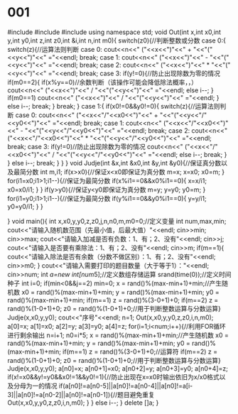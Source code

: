 # 001
#include<iostream>
#include<ctime>
#include<cstdlib>
using namespace std;
void Out(int x,int x0,int y,int y0,int z,int z0,int &i,int n,int m0){
	switch(z0){//判断整数或分数
	case 0:{
		switch(z){//运算法则判断
		case 0:
			cout<<n<<"   ("<<x<<")"<<" + "<<"("<<y<<")"<<" ="<<endl;
			break;
		case 1:
	       	cout<<n<<"    ("<<x<<")"<<" - "<<"("<<y<<")"<<" ="<<endl;
			break;
		case 2:
	   		cout<<n<<"    ("<<x<<")"<<" * "<<"("<<y<<")"<<" ="<<endl;
	    	break;
		case 3:
			if(y!=0){//防止出现除数为零的情况
				if(m0==2){
					if(x%y==0)//余数判断（该操作可能会降低除法概率，，）
						cout<<n<<"    ("<<x<<")"<<" / "<<"("<<y<<")"<<" ="<<endl;
					else
						i--;
				}
				if(m0==1)
					cout<<n<<"    ("<<x<<")"<<" / "<<"("<<y<<")"<<" ="<<endl;
			}
			else
				i--;
			break;
		}
		break;
		   }
	case 1:{
		if(x0!=0&&y0!=0){
			switch(z){//运算法则判断
			case 0:
				cout<<n<<"    ("<<x<<"/"<<x0<<")"<<" + "<<"("<<y<<"/"<<y0<<")"<<" ="<<endl;
				break;
			case 1:
				cout<<n<<"    ("<<x<<"/"<<x0<<")"<<" - "<<"("<<y<<"/"<<y0<<")"<<" ="<<endl;
				break;
			case 2:
				cout<<n<<"    ("<<x<<"/"<<x0<<")"<<" * "<<"("<<y<<"/"<<y0<<")"<<" ="<<endl;
				break;
			case 3:
				if(y!=0)//防止出现除数为零的情况
					cout<<n<<"    ("<<x<<"/"<<x0<<")"<<" / "<<"("<<y<<"/"<<y0<<")"<<" ="<<endl;
				else
					i--;
				break;
			}
		}
		else
			i--;
		break;
		   }
	}
}
void Judje(int &x,int &x0,int &y,int &y0){//保证真分数以及最简分数
	int m,i1;
	if(x>x0){//保证x<x0即保证为真分数
		m=x;
		x=x0;
		x0=m;
	}
	for(i1=x0;i1>1;i1--){//保证为最简分数
		if(x%i1==0&&x0%i1==0){
			x=x/i1;
			x0=x0/i1;
		}
	}
	if(y>y0){//保证y<y0即保证为真分数
		m=y;
		y=y0;
		y0=m;
	}
	for(i1=y0;i1>1;i1--){//保证为最简分数
		if(y%i1==0&&y0%i1==0){
			y=y/i1;
			y0=y0/i1;
		}
	}
		
}
void main(){
	int x,x0,y,y0,z,z0,j,n,n0,m,m0=0;//定义变量
	int num,max,min;
	cout<<"请输入随机数范围（先最小值，后最大值）"<<endl;
	cin>>min;
	cin>>max;
	cout<<"请输入加减是否有负数：1、有；2、没有"<<endl;
	cin>>j;
	cout<<"请输入是否要有乘除法：1、有；2、没有"<<endl;
	cin>>m;
	if(m==1){
		cout<<"请输入除法是否有余数（分数不做区别）：1、有；2、没有"<<endl;
		cin>>m0;
	}
	cout<<"请输入需要打印的题目数量（大于等于1）："<<endl;
	cin>>num;
	int *a=new int[num*5];//定义数组存储运算
	srand(time(0));//定义时间种子
	int i=0;
	if(min<0&&j==2)
		min=0;
	x = rand()%(max-min+1)+min;//产生随机数
	x0 = rand()%(max-min+1)+min;
	y = rand()%(max-min+1)+min;
	y0 = rand()%(max-min+1)+min;
	if(m==1)
		z = rand()%(3-0+1)+0;
	if(m==2)
		z = rand()%(1-0+1)+0;
	z0 = rand()%(1-0+1)+0;//用于判断整数运算与分数运算}
	Judje(x,x0,y,y0);
	cout<<"序号"<<endl;
	n=1;
	Out(x,x0,y,y0,z,z0,i,n,m0);
	a[0]=x;
	a[1]=x0;
	a[2]=y;
	a[3]=y0;
	a[4]=z;
	for(i=1;i<num;i++){//利用FOR循环进行剩余输出
		n=i+1;
		n0=i*5;
		x = rand()%(max-min+1)+min;//产生随机数
		x0 = rand()%(max-min+1)+min;
		y = rand()%(max-min+1)+min;
		y0 = rand()%(max-min+1)+min;
		if(m==1)
			z = rand()%(3-0+1)+0;//运算符
		if(m==2)
			z = rand()%(1-0+1)+0;
		z0 = rand()%(1-0+1)+0;//用于判断整数运算与分数运算}
		Judje(x,x0,y,y0);
		a[n0]=x;
		a[n0+1]=x0;
		a[n0+2]=y;
		a[n0+3]=y0;
		a[n0+4]=z;
		if(x!=x0&&y!=y0&&x0!=1&&y0!=1){//防止出现在x=x0时输出依旧为x/x0格式以及分母为一的情况
			if(a[n0]!=a[n0-5]||a[n0]!=a[n0-4]||a[n0]!=a[i-3]||a[n0]!=a[n0-2]||a[n0]!=a[n0-1]){//题目避免重复
				Out(x,x0,y,y0,z,z0,i,n,m0);
			}
		}
		else
			i--;
	}
	delete []a;
}
